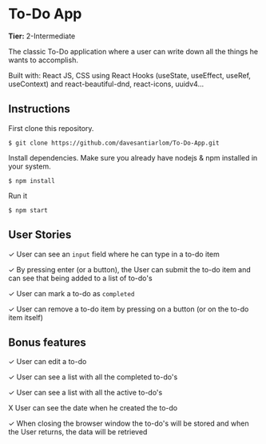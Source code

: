 # To-Do App

**Tier:** 2-Intermediate

The classic To-Do application where a user can write down all the things he wants to accomplish.

Built with: React JS, CSS using React Hooks (useState, useEffect, useRef, useContext) and react-beautiful-dnd, react-icons, uuidv4...

## Instructions

First clone this repository.

    $ git clone https://github.com/davesantiarlom/To-Do-App.git
Install dependencies. Make sure you already have nodejs & npm installed in your system.

    $ npm install

Run it

    $ npm start

## User Stories

✓ User can see an `input` field where he can type in a to-do item

✓ By pressing enter (or a button), the User can submit the to-do item and can see that being added to a list of to-do's

✓ User can mark a to-do as `completed`

✓ User can remove a to-do item by pressing on a button (or on the to-do item itself)

## Bonus features

✓ User can edit a to-do

✓ User can see a list with all the completed to-do's

✓ User can see a list with all the active to-do's

X User can see the date when he created the to-do

✓ When closing the browser window the to-do's will be stored and when the User returns, the data will be retrieved

